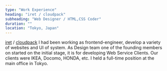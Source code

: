 ```yaml
---
type: "Work Experience"
heading: "iret / cloudpack"
subheading: "Web Designer / HTML,CSS Coder"
duration: ""
location: "Tokyo, Japan"
---
```


<a href="https://www.iret.co.jp/" target="_blank">iret</a> / <a href="https://cloudpack.jp/" target="_blank">cloudpack</a> I had been working as frontend-engineer, develop a variety of websites and UI of system. As Design team one of the founding members on started on the initial stage, it is for developing Web Service Clients. Our clients were IKEA, Docomo, HONDA, etc. I held a full-time position at the main office in Tokyo.
